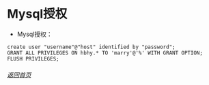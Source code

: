 
# Mysql授权


- Mysql授权：


```
create user "username"@"host" identified by "password";
GRANT ALL PRIVILEGES ON hbhy.* TO 'marry'@'%' WITH GRANT OPTION;
FLUSH PRIVILEGES;
```

###### [返回首页](../) 